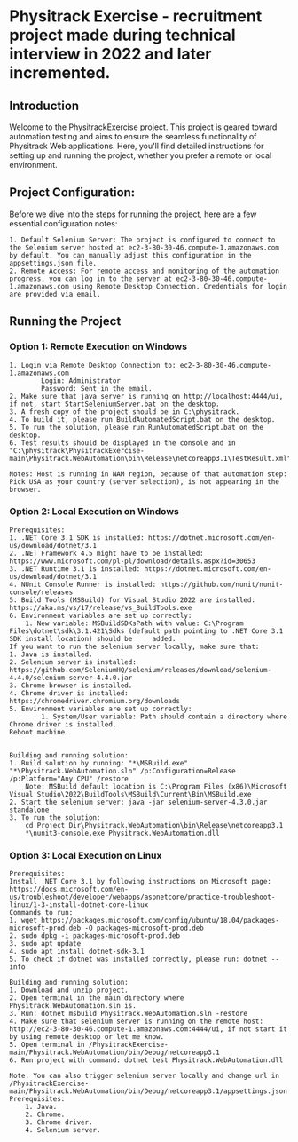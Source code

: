 # Physitrack Exercise - recruitment project made during technical interview in 2022 and later incremented.
## Introduction
Welcome to the PhysitrackExercise project. This project is geared toward automation testing and aims to ensure the seamless functionality of Physitrack Web applications. Here, you'll find detailed instructions for setting up and running the project, whether you prefer a remote or local environment.

## Project Configuration:
Before we dive into the steps for running the project, here are a few essential configuration notes: 

    1. Default Selenium Server: The project is configured to connect to the Selenium server hosted at ec2-3-80-30-46.compute-1.amazonaws.com by default. You can manually adjust this configuration in the appsettings.json file.
    2. Remote Access: For remote access and monitoring of the automation progress, you can log in to the server at ec2-3-80-30-46.compute-1.amazonaws.com using Remote Desktop Connection. Credentials for login are provided via email.
    
## Running the Project
        
### Option 1: Remote Execution on Windows
    1. Login via Remote Desktop Connection to: ec2-3-80-30-46.compute-1.amazonaws.com 
            Login: Administrator 
            Password: Sent in the email.
    2. Make sure that java server is running on http://localhost:4444/ui, if not, start StartSeleniumServer.bat on the desktop.
    3. A fresh copy of the project should be in C:\physitrack.
    4. To build it, please run BuildAutomatedScript.bat on the desktop.
    5. To run the solution, please run RunAutomatedScript.bat on the desktop.
    6. Test results should be displayed in the console and in "C:\physitrack\PhysitrackExercise-main\Physitrack.WebAutomation\bin\Release\netcoreapp3.1\TestResult.xml".
    
    Notes: Host is running in NAM region, because of that automation step: Pick USA as your country (server selection), is not appearing in the browser.

### Option 2: Local Execution on Windows
    Prerequisites:
    1. .NET Core 3.1 SDK is installed: https://dotnet.microsoft.com/en-us/download/dotnet/3.1
    2. .NET Framework 4.5 might have to be installed: https://www.microsoft.com/pl-pl/download/details.aspx?id=30653
    3. .NET Runtime 3.1 is installed: https://dotnet.microsoft.com/en-us/download/dotnet/3.1
    4. NUnit Console Runner is installed: https://github.com/nunit/nunit-console/releases
    5. Build Tools (MSBuild) for Visual Studio 2022 are installed: https://aka.ms/vs/17/release/vs_BuildTools.exe 
    6. Environment variables are set up correctly:
        1. New variable: MSBuildSDKsPath with value: C:\Program Files\dotnet\sdk\3.1.421\Sdks (default path pointing to .NET Core 3.1 SDK install location) should be     added. 
    If you want to run the selenium server locally, make sure that:
    1. Java is installed.
    2. Selenium server is installed: https://github.com/SeleniumHQ/selenium/releases/download/selenium-4.4.0/selenium-server-4.4.0.jar
    3. Chrome browser is installed.
    4. Chrome driver is installed: https://chromedriver.chromium.org/downloads
    5. Environment variables are set up correctly:
            1. System/User variable: Path should contain a directory where Chrome driver is installed.
    Reboot machine.
    
        
    Building and running solution:
    1. Build solution by running: "*\MSBuild.exe" "*\Physitrack.WebAutomation.sln" /p:Configuration=Release /p:Platform="Any CPU" /restore
        Note: MSBuild default location is C:\Program Files (x86)\Microsoft Visual Studio\2022\BuildTools\MSBuild\Current\Bin\MSBuild.exe
    2. Start the selenium server: java -jar selenium-server-4.3.0.jar standalone
    3. To run the solution:
        cd Project_Dir\Physitrack.WebAutomation\bin\Release\netcoreapp3.1
        *\nunit3-console.exe Physitrack.WebAutomation.dll
        
### Option 3: Local Execution on Linux
    Prerequisites:
    Install .NET Core 3.1 by following instructions on Microsoft page: https://docs.microsoft.com/en-us/troubleshoot/developer/webapps/aspnetcore/practice-troubleshoot-linux/1-3-install-dotnet-core-linux
    Commands to run:
    1. wget https://packages.microsoft.com/config/ubuntu/18.04/packages-microsoft-prod.deb -O packages-microsoft-prod.deb
    2. sudo dpkg -i packages-microsoft-prod.deb
    3. sudo apt update
    4. sudo apt install dotnet-sdk-3.1
    5. To check if dotnet was installed correctly, please run: dotnet --info
    
    Building and running solution:
    1. Download and unzip project.
    2. Open terminal in the main directory where Physitrack.WebAutomation.sln is.
    3. Run: dotnet msbuild Physitrack.WebAutomation.sln -restore
    4. Make sure that selenium server is running on the remote host: http://ec2-3-80-30-46.compute-1.amazonaws.com:4444/ui, if not start it by using remote desktop or let me know. 
    5. Open terminal in /PhysitrackExercise-main/Physitrack.WebAutomation/bin/Debug/netcoreapp3.1
    6. Run project with command: dotnet test Physitrack.WebAutomation.dll
    
    Note. You can also trigger selenium server locally and change url in /PhysitrackExercise-main/Physitrack.WebAutomation/bin/Debug/netcoreapp3.1/appsettings.json
    Prerequisites:
        1. Java.
        2. Chrome.
        3. Chrome driver.
        4. Selenium server.

    
